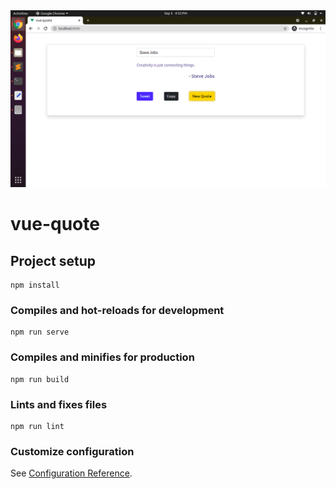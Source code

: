 <img src="https://raw.githubusercontent.com/krishnawaghmode/vue-quote/main/src/assets/screenshot.png" width="800">

# vue-quote

## Project setup
```
npm install
```

### Compiles and hot-reloads for development
```
npm run serve
```

### Compiles and minifies for production
```
npm run build
```

### Lints and fixes files
```
npm run lint
```

### Customize configuration
See [Configuration Reference](https://cli.vuejs.org/config/).

